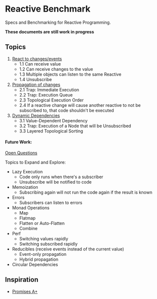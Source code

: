 # Reactive Benchmark

Specs and Benchmarking for Reactive Programming.

**These documents are still work in progress**

## Topics

1.  [React to changes/events](./docs/Subscription.md)
    -   1.1 Can receive value
    -   1.2 Can receive changes to the value
    -   1.3 Multiple objects can listen to the same Reactive
    -   1.4 Unsubscribe
2.  [Propagation of changes](./docs/Propagation.md)
    -   2.1 Trap: Immediate Execution
    -   2.2 Trap: Execution Queue
    -   2.3 Topological Execution Order
    -   2.4 If a reactive change will cause another reactive to not be subscribed to, that code shouldn't be executed
3.  [Dynamic Dependencies](./docs/Dynamic.md)
    -   3.1 Value-Dependent Dependency
    -   3.2 Trap: Execution of a Node that will be Unsubscribed
    -   3.3 Layered Topological Sorting

#### Future Work:

[Open Questions](./docs/Questions.md)

Topics to Expand and Explore:

-   Lazy Execution
    -   Code only runs when there's a subscriber
    -   Unsubscribe will be notified to code
-   Memoization
    -   Subscribing again will not run the code again if the result is known
-   Errors
    -   Subscribers can listen to errors
-   Monad Operations
    -   Map
    -   Flatmap
    -   Flatten or Auto-Flatten
    -   Combine
-   Perf
    -   Switching values rapidly
    -   Switching subscribed rapidly
-   Reducibles (receive events instead of the current value)
    -   Event-only propagation
    -   Hybrid propagation
-   Circular Dependencies

## Inspiration

-   [Promises A+](https://promisesaplus.com/)

